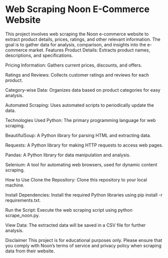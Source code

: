 # Web Scraping Noon E-Commerce Website  
This project involves web scraping the Noon e-commerce website to extract product details, prices, ratings, and other relevant information. The goal is to gather data for analysis, comparison, and insights into the e-commerce market.  Features
Product Details: Extracts product names, descriptions, and specifications.

Pricing Information: Gathers current prices, discounts, and offers.

Ratings and Reviews: Collects customer ratings and reviews for each product.

Category-wise Data: Organizes data based on product categories for easy analysis.

Automated Scraping: Uses automated scripts to periodically update the data.

Technologies Used
Python: The primary programming language for web scraping.

BeautifulSoup: A Python library for parsing HTML and extracting data.

Requests: A Python library for making HTTP requests to access web pages.

Pandas: A Python library for data manipulation and analysis.

Selenium: A tool for automating web browsers, used for dynamic content scraping.

How to Use
Clone the Repository: Clone this repository to your local machine.

Install Dependencies: Install the required Python libraries using pip install -r requirements.txt.

Run the Script: Execute the web scraping script using python scrape_noon.py.

View Data: The extracted data will be saved in a CSV file for further analysis.

Disclaimer
This project is for educational purposes only. Please ensure that you comply with Noon’s terms of service and privacy policy when scraping data from their website.
